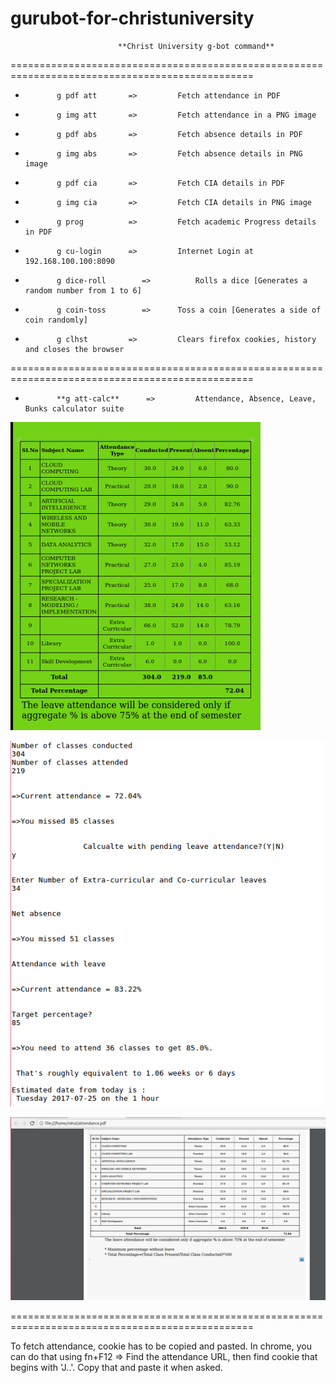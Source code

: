 # gurubot-for-christuniversity

							**Christ University g-bot command**
================================================================================================

*			 g pdf att		 => 		Fetch attendance in PDF

* 			 g img att 		 => 		Fetch attendance in a PNG image

* 			 g pdf abs 		 => 		Fetch absence details in PDF
	
*  			 g img abs		 =>			Fetch absence details in PNG image

*  			 g pdf cia 		 => 		Fetch CIA details in PDF

* 			 g img cia 		 => 		Fetch CIA details in PNG image

* 			 g prog    		 => 		Fetch academic Progress details in PDF

*			 g cu-login		 =>			Internet Login at 192.168.100.100:8090

*			 g dice-roll	 	=>			Rolls a dice [Generates a random number from 1 to 6]

*			 g coin-toss     	=> 		Toss a coin [Generates a side of coin randomly]

*			 g clhst		 => 		Clears firefox cookies, history and closes the browser
================================================================================================

*			 **g att-calc**		 =>			Attendance, Absence, Leave, Bunks calculator suite


![PNG Attendance](https://raw.githubusercontent.com/llk23r/gurubot-for-christuniversity/master/guru/sample/attendance.png)

![Terminal Bot](https://raw.githubusercontent.com/llk23r/gurubot-for-christuniversity/master/guru/sample/attendancebot.png)

![PDF Attendance](https://raw.githubusercontent.com/llk23r/gurubot-for-christuniversity/master/guru/sample/attpdf.png)

================================================================================================

To fetch attendance, cookie has to be copied and pasted. In chrome, you can do that using fn+F12 => Find the attendance URL,
then find cookie that begins with 'J..'. Copy that and paste it when asked. 